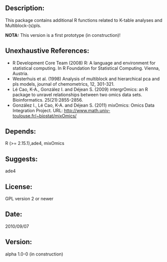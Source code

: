 ## Description: ##
This package contains additional R functions related to K-table analyses and Multiblock-(s)pls.


**NOTA:** This version is a first prototype (in construction)!



## Unexhaustive References: ##
  * R Development Core Team (2008) R: A language and environment for statistical computing. In R Foundation for Statistical Computing. Vienna, Austria.
  * Westerhuis et al. (1998) Analysis of multiblock and hierarchical pca and pls models, journal of chemometrics, 12, 301-321.
  * Lé Cao, K-A., González I. and Déjean S. (2009) intergrOmics: an R package to unravel relationships between two omics data sets. Bioinformatics. 25(21):2855-2856.
  * González I., Lé Cao, K-A. and Déjean S. (2011) mixOmics: Omics Data Integration Project. URL: http://www.math.univ-toulouse.fr/~biostat/mixOmics/


## Depends: ##
R (>= 2.15.1),ade4, mixOmics
## Suggests: ##
ade4
## License: ##
GPL version 2 or newer
## Date: ##
2010/09/07
## Version: ##
alpha 1.0-0 (in construction)